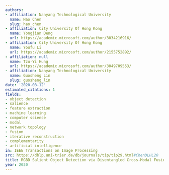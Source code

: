 ```yaml
---
authors:
- affiliation: Nanyang Technological University
  name: Hao Chen
  slug: hao_chen
- affiliation: City University Of Hong Kong
  name: Yongjian Deng
  url: https://academic.microsoft.com/author/3034216916/
- affiliation: City University Of Hong Kong
  name: Youfu Li
  url: https://academic.microsoft.com/author/2155752892/
- affiliation: null
  name: Tzu-Yi Hung
  url: https://academic.microsoft.com/author/3049709553/
- affiliation: Nanyang Technological University
  name: Guosheng Lin
  slug: guosheng_lin
date: '2020-08-12'
estimated_citations: 1
fields:
- object detection
- salience
- feature extraction
- machine learning
- computer science
- modal
- network topology
- fusion
- iterative reconstruction
- complementarity
- artificial intelligence
in: IEEE Transactions on Image Processing
src: https://dblp.uni-trier.de/db/journals/tip/tip29.html#ChenDLHL20
title: RGBD Salient Object Detection via Disentangled Cross-Modal Fusion
year: 2020
---
```

